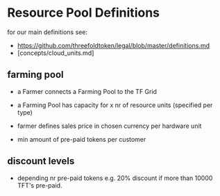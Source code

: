 # Resource Pool Definitions

for our main definitions see:

- https://github.com/threefoldtoken/legal/blob/master/definitions.md
- [concepts/cloud_units.md]


## farming pool

- a Farmer connects a Farming Pool to the TF Grid
- a Farming Pool has capacity for x nr of resource units (specified per type)

- farmer defines sales price in chosen currency per hardware unit
- min amount of pre-paid tokens per customer


## discount levels

- depending nr pre-paid tokens e.g. 20% discount if more than 10000 TFT's pre-paid.

